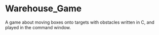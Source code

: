 # Warehouse_Game
A game about moving boxes onto targets with obstacles written in C, and played in the command window.
